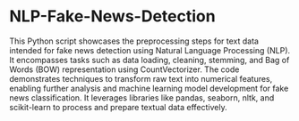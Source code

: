 # NLP-Fake-News-Detection
This Python script showcases the preprocessing steps for text data intended for fake news detection using Natural Language Processing (NLP). It encompasses tasks such as data loading, cleaning, stemming, and Bag of Words (BOW) representation using CountVectorizer. The code demonstrates techniques to transform raw text into numerical features, enabling further analysis and machine learning model development for fake news classification. It leverages libraries like pandas, seaborn, nltk, and scikit-learn to process and prepare textual data effectively.
